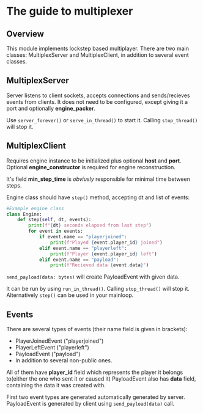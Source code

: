 # The guide to multiplexer

## Overview

This module implements lockstep based multiplayer.
There are two main classes: MultiplexServer and MultiplexClient, in addition to several event classes.

## MultiplexServer

Server listens to client sockets, accepts connections and sends/recieves events from clients. It does not need to be configured, except giving it a port and optionally **engine_packer**.

Use `server_forever()` or `serve_in_thread()` to start it. Calling `stop_thread()` will stop it.

## MultiplexClient

Requires engine instance to be initialized plus optional **host** and **port**.
Optional **engine_constructor** is required for engine reconstruction.

It's field **min_step_time** is *obviusly* responsible for minimal time between steps.

Engine class should have `step()` method, accepting dt and list of events:
```python
#Example engine class
class Engine:
    def step(self, dt, events):
        print(f"{dt} seconds elapsed from last step")
        for event in events:
            if event.name == "playerjoined":
                print(f"Played {event.player_id} joined")
            elif event.name == "playerleft":
                print(f"Player {event.player_id} left")
            elif event.name == "payload":
                print(f"Recieved data {event.data}")
```
`send_payload(data: bytes)` will create PayloadEvent with given data.

It can be run by using `run_in_thread()`. Calling `stop_thread()` will stop it.
Alternatively `step()` can be used in your mainloop.

## Events

There are several types of events (their name field is given in brackets):
- PlayerJoinedEvent ("playerjoined")
- PlayerLeftEvent ("playerleft")
- PayloadEvent ("payload")
- In addition to several non-public ones.

All of them have **player_id** field which represents the player it belongs to(either the one who sent it or caused it)
PayloadEvent also has **data** field, containing the data it was created with.

First two event types are generated automatically generated by server. PayloadEvent is generated by client using `send_payload(data)` call.



